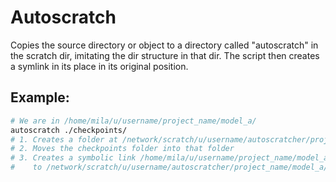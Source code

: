 
# Autoscratch
Copies the source directory or object to a directory called "autoscratch"
in the scratch dir, imitating the dir structure in that dir.
The script then creates a symlink in its place in its original position.

## Example:
```bash
# We are in /home/mila/u/username/project_name/model_a/
autoscratch ./checkpoints/
# 1. Creates a folder at /network/scratch/u/username/autoscratcher/project_name/model_a/
# 2. Moves the checkpoints folder into that folder
# 3. Creates a symbolic link /home/mila/u/username/project_name/model_a/checkpoints
#    to /network/scratch/u/username/autoscratcher/project_name/model_a/checkpoints
```

